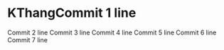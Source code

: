 # KThangCommit 1 line
Commit 2 line
Commit 3 line
Commit 4 line
Commit 5 line
Commit 6 line
Commit 7 line
